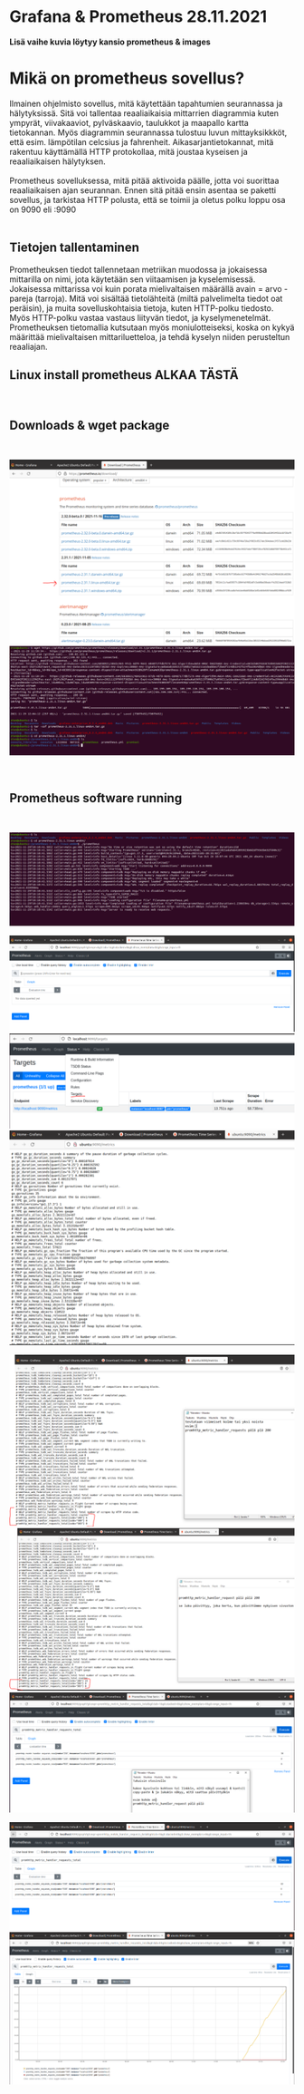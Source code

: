 <h1>Grafana & Prometheus 28.11.2021</h1>
<b> Lisä vaihe kuvia löytyy kansio prometheus & images </b>

<h1> Mikä on prometheus sovellus? </h1>
Ilmainen ohjelmisto sovellus, mitä käytettään tapahtumien seurannassa ja hälytyksissä. Sitä voi tallentaa reaaliaikaisia mittarrien diagrammia kuten ympyrät, viivakaaviot, pylväskaavio, taulukkot ja maapallo kartta tietokannan. Myös diagrammin seurannassa tulostuu luvun mittayksikkköt, että esim. lämpötilan celcsius ja fahrenheit. Aikasarjantietokannat, mitä rakentuu käyttämällä HTTP protokollaa, mitä joustaa kyseisen ja reaaliaikaisen hälytyksen. <br>

<br>
Prometheus sovelluksessa, mitä pitää aktivoida päälle, jotta voi suorittaa reaaliaikaisen ajan seurannan. Ennen sitä pitää ensin asentaa se paketti sovellus, ja tarkistaa HTTP polusta, että se toimii ja oletus polku loppu osa on 9090 eli <oma_IP>:9090 <br>

<br>
<h2>Tietojen tallentaminen </h2>
Prometheuksen tiedot tallennetaan metriikan muodossa ja jokaisessa mittarilla on nimi, jota käytetään sen viitaamisen ja kyselemisessä. Jokaisessa mittarissa voi kuin porata mielivaltaisen määrällä avain = arvo - pareja (tarroja). Mitä voi sisältää tietolähteitä (miltä palvelimelta tiedot oat peräisin), ja muita sovelluskohtaisia tietoja, kuten HTTP-polku tiedosto. Myös HTTP-polku vastaa vastaus liityvän tiedot, ja kyselymenetelmät. Prometheuksen tietomallia kutsutaan myös moniulotteiseksi, koska on kykyä määrittää mielivaltaisen mittariluetteloa, ja tehdä kyselyn niiden perusteltun reaaliajan.
<br>

<h2> Linux install prometheus ALKAA TÄSTÄ </h2>
<!-- https://www.youtube.com/watch?v=4WWW2ZLEg74 -->

<br>
<h2>Downloads & wget package </h2><br>

![Alt text](images/Sieppaa1-prometheusDownload.PNG?raw=true "None")
![Alt text](images/Sieppaa2-install&purkaus.PNG?raw=true "None")

<br>
<h2>Prometheus software running </h2> <br>

![Alt text](images/Sieppaa3-aktivoiPrometheus.PNG?raw=true "None")

![Alt text](images/Sieppaa4-PrometheusPolku.PNG?raw=true "None")
![Alt text](images/Sieppaa5-TargetPolku.PNG?raw=true "None")
![Alt text](images/Sieppaa6-metricSivu.PNG?raw=true "None")

![Alt text](images/Sieppaa7-valitaanJokuLuku.PNG?raw=true "None")
![Alt text](images/Sieppaa8-pieniKuvaus.PNG?raw=true "None")
![Alt text](images/Sieppaa9-haekohde.PNG?raw=true "None")

![Alt text](images/Sieppaa10-haekohde.PNG?raw=true "None")
![Alt text](images/Sieppaa11-haeKohdeGrafiikka.PNG?raw=true "None")


